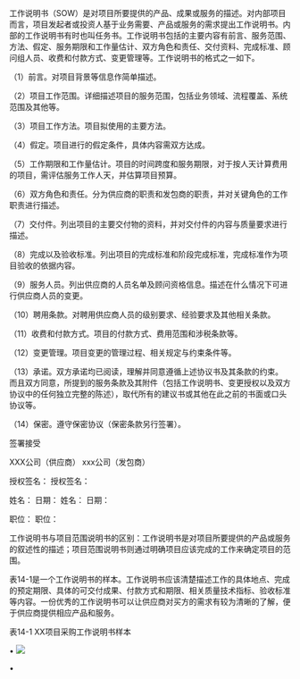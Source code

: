 
工作说明书（SOW）是对项目所要提供的产品、成果或服务的描述。对内部项目而言，项目发起者或投资人基于业务需要、产品或服务的需求提出工作说明书。内部的工作说明书有时也叫任务书。工作说明书包括的主要内容有前言、服务范围、方法、假定、服务期限和工作量估计、双方角色和责任、交付资料、完成标准、顾问组人员、收费和付款方式、变更管理等。工作说明书的格式之一如下。

（1）前言。对项目背景等信息作简单描述。

（2）项目工作范围。详细描述项目的服务范围，包括业务领域、流程覆盖、系统范围及其他等。

（3）项目工作方法。项目拟使用的主要方法。

（4）假定。项目进行的假定条件，具体内容需双方达成。

（5）工作期限和工作量估计。项目的时间跨度和服务期限，对于按人天计算费用的项目，需评估服务工作人天，并估算项目预算。

（6）双方角色和责任。分为供应商的职责和发包商的职责，并对关键角色的工作职责进行描述。

（7）交付件。列出项目的主要交付物的资料，并对交付件的内容与质量要求进行描述。

（8）完成以及验收标准。列出项目的完成标准和阶段完成标准，完成标准作为项目验收的依据内容。

（9）服务人员。列出供应商的人员名单及顾问资格信息。描述在什么情况下可进行供应商人员的变更。

（10）聘用条款。对聘用供应商人员的级别要求、经验要求及其他相关条款。

（11）收费和付款方式。项目的付款方式、费用范围和涉税条款等。

（12）变更管理。项目变更的管理过程、相关规定与约束条件等。

（13）承诺。双方承诺均已阅读，理解并同意遵循上述协议书及其条款的约束。而且双方同意，所提到的服务条款及其附件（包括工作说明书、变更授权以及双方协议中的任何独立完整的陈述），取代所有的建议书或其他在此之前的书面或口头协议等。

（14）保密。遵守保密协议（保密条款另行签署）。

签署接受

XXX公司（供应商） xxx公司（发包商）

授权签名： 授权签名：

姓名： 日期： 姓名： 日期：

职位： 职位：

工作说明书与项目范围说明书的区别：工作说明书是对项目所要提供的产品或服务的叙述性的描述；项目范围说明书则通过明确项目应该完成的工作来确定项目的范围。

表14-1是一个工作说明书的样本。工作说明书应该清楚描述工作的具体地点、完成的预定期限、具体的可交付成果、付款方式和期限、相关质量技术指标、验收标准等内容。一份优秀的工作说明书可以让供应商对买方的需求有较为清晰的了解，便于供应商提供相应产品和服务。

表14-1 XX项目采购工作说明书样本

• ![](https://img.kancloud.cn/8d/99/8d995e44f55c27ff7a2c5a43cc3c399f_911x573.png)

• 
